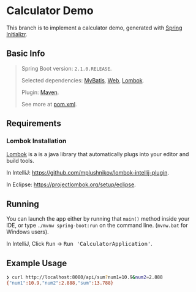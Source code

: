 # Calculator Demo

This branch is to implement a calculator demo, generated with [Spring Initializr](https://start.spring.io/).

## Basic Info

> Spring Boot version: `2.1.0.RELEASE`.
>
> Selected dependencies: [MyBatis](http://www.mybatis.org/mybatis-3/), [Web](https://docs.spring.io/spring/docs/current/spring-framework-reference/web.html), [Lombok](https://projectlombok.org/).
>
> Plugin: [Maven](https://maven.apache.org/).
>
> See more at [pom.xml](https://github.com/GRP-17/feedback-backend/blob/calculator/pom.xml).

## Requirements

### Lombok Installation

[Lombok](https://projectlombok.org/) is a is a java library that automatically plugs into your editor and build tools.

In IntelliJ: https://github.com/mplushnikov/lombok-intellij-plugin.

In Eclipse: https://projectlombok.org/setup/eclipse.

## Running

You can launch the app either by running that `main()` method inside your IDE, or type `./mvnw spring-boot:run` on the command line. (`mvnw.bat` for Windows users).

In IntelliJ, Click <kbd>Run</kbd>  -> <kbd>Run 'CalculatorApplication'</kbd>.

## Example Usage

```bash
❯ curl http://localhost:8080/api/sum?num1=10.9&num2=2.888
{"num1":10.9,"num2":2.888,"sum":13.788}
```

